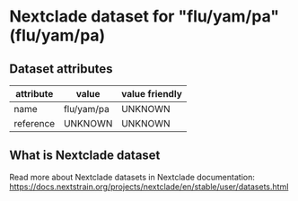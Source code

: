 # Nextclade dataset for "flu/yam/pa" (flu/yam/pa)


## Dataset attributes

| attribute            | value                | value friendly                           |
| -------------------- | -------------------- | ---------------------------------------- |
| name                 | flu/yam/pa           | UNKNOWN                                  |
| reference            | UNKNOWN              | UNKNOWN                                  |


## What is Nextclade dataset

Read more about Nextclade datasets in Nextclade documentation: https://docs.nextstrain.org/projects/nextclade/en/stable/user/datasets.html
